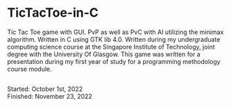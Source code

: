 # TicTacToe-in-C
Tic Tac Toe game with GUI. PvP as well as PvC with AI utilizing the minimax algorithm. Written in C using GTK lib 4.0.
Written during my undergraduate computing science course at the Singapore Institute of Technology, joint degree with the University Of Glasgow. This game was written for a presentation during my first year of study for a programming methodology course module.
##
Started: October 1st, 2022  
Finished: November 23, 2022
##
